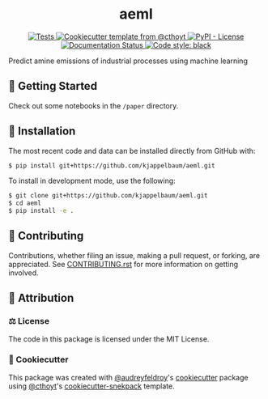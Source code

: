 <!--
<p align="center">
  <img src="https://github.com/kjappelbaum/aeml/raw/main/docs/source/logo.png" height="150">
</p>
-->

<h1 align="center">
  aeml
</h1>

<p align="center">
    <a href="https://github.com/kjappelbaum/aeml/actions?query=workflow%3ATests">
        <img alt="Tests" src="https://github.com/kjappelbaum/aeml/workflows/Tests/badge.svg" />
    </a>
    <a href="https://github.com/cthoyt/cookiecutter-python-package">
        <img alt="Cookiecutter template from @cthoyt" src="https://img.shields.io/badge/Cookiecutter-python--package-yellow" />
    </a>
    <a href="https://github.com/kjappelbaum/aeml/blob/main/LICENSE">
        <img alt="PyPI - License" src="https://img.shields.io/pypi/l/aeml" />
    </a>
    <a href='https://aeml.readthedocs.io/en/latest/?badge=latest'>
        <img src='https://readthedocs.org/projects/aeml/badge/?version=latest' alt='Documentation Status' />
    </a>
    <a href='https://github.com/psf/black'>
        <img src='https://img.shields.io/badge/code%20style-black-000000.svg' alt='Code style: black' />
    </a>
</p>

Predict amine emissions of industrial processes using machine learning

## 💪 Getting Started

Check out some notebooks in the `/paper` directory.

## 🚀 Installation

The most recent code and data can be installed directly from GitHub with:

```bash
$ pip install git+https://github.com/kjappelbaum/aeml.git
```

To install in development mode, use the following:

```bash
$ git clone git+https://github.com/kjappelbaum/aeml.git
$ cd aeml
$ pip install -e .
```

## 👐 Contributing

Contributions, whether filing an issue, making a pull request, or forking, are appreciated. See
[CONTRIBUTING.rst](https://github.com/kjappelbaum/aeml/blob/master/CONTRIBUTING.rst) for more information on getting involved.

## 👋 Attribution

### ⚖️ License

The code in this package is licensed under the MIT License.

<!--
### 📖 Citation

Citation goes here!
-->

<!--
### 🎁 Support

This project has been supported by the following organizations (in alphabetical order):

- [Harvard Program in Therapeutic Science - Laboratory of Systems Pharmacology](https://hits.harvard.edu/the-program/laboratory-of-systems-pharmacology/)

-->

<!--
### 💰 Funding

This project has been supported by the following grants:

| Funding Body                                             | Program                                                                                                                       | Grant           |
|----------------------------------------------------------|-------------------------------------------------------------------------------------------------------------------------------|-----------------|
| DARPA                                                    | [Automating Scientific Knowledge Extraction (ASKE)](https://www.darpa.mil/program/automating-scientific-knowledge-extraction) | HR00111990009   |
-->

### 🍪 Cookiecutter

This package was created with [@audreyfeldroy](https://github.com/audreyfeldroy)'s
[cookiecutter](https://github.com/cookiecutter/cookiecutter) package using [@cthoyt](https://github.com/cthoyt)'s
[cookiecutter-snekpack](https://github.com/cthoyt/cookiecutter-snekpack) template.
